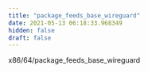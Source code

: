```yaml
---
title: "package_feeds_base_wireguard"
date: 2021-05-13 06:18:33.968349
hidden: false
draft: false
---
```


x86/64/package_feeds_base_wireguard

